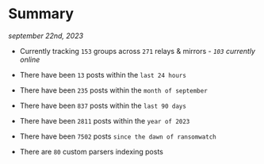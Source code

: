 
# Summary
_september 22nd, 2023_

- Currently tracking `153` groups across `271` relays & mirrors - _`103` currently online_

- There have been `13` posts within the `last 24 hours`

- There have been `235` posts within the `month of september`

- There have been `837` posts within the `last 90 days`

- There have been `2811` posts within the `year of 2023`

- There have been `7502` posts `since the dawn of ransomwatch`

- There are `80` custom parsers indexing posts
